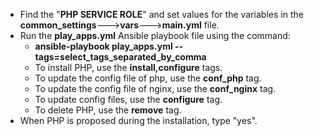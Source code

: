 - Find the "**PHP SERVICE ROLE**" and set values for the variables in the **common_settings**--->**vars**--->**main.yml** file.
- Run the **play_apps.yml** Ansible playbook file using the command:
  - **ansible-playbook play_apps.yml --tags=select_tags_separated_by_comma**
  - To install PHP, use the **install,configure** tags.
  - To update the config file of php, use the **conf_php** tag.
  - To update the config file of nginx, use the **conf_nginx** tag.
  - To update config files, use the **configure** tag.
  - To delete PHP, use the **remove** tag.
- When PHP is proposed during the installation, type "yes".